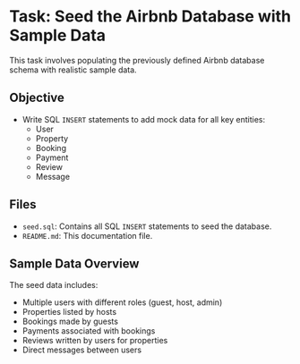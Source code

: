 # Task: Seed the Airbnb Database with Sample Data

This task involves populating the previously defined Airbnb database schema with realistic sample data.

## Objective

- Write SQL `INSERT` statements to add mock data for all key entities:
  - User
  - Property
  - Booking
  - Payment
  - Review
  - Message

## Files

- `seed.sql`: Contains all SQL `INSERT` statements to seed the database.
- `README.md`: This documentation file.

## Sample Data Overview

The seed data includes:

- Multiple users with different roles (guest, host, admin)
- Properties listed by hosts
- Bookings made by guests
- Payments associated with bookings
- Reviews written by users for properties
- Direct messages between users
